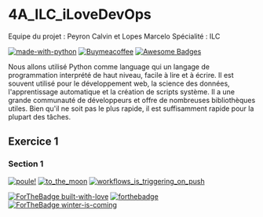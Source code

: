 # 4A_ILC_iLoveDevOps

Equipe du projet : Peyron Calvin et Lopes Marcelo
Spécialité : ILC

[![made-with-python](https://img.shields.io/badge/Made%20with-Python-1f425f.svg)](https://www.python.org/)
[![Buymeacoffee](https://badgen.net/badge/icon/buymeacoffee?icon=buymeacoffee&label)](https://https://www.buymeacoffee.com/)
[![Awesome Badges](https://img.shields.io/badge/badges-awesome-green.svg)](https://github.com/Naereen/badges)

Nous allons utilisé Python comme language qui un langage de programmation interprété de haut niveau, facile à lire et à écrire. Il est souvent utilisé pour le développement web, la science des données, l'apprentissage automatique et la création de scripts système. Il a une grande communauté de développeurs et offre de nombreuses bibliothèques utiles. Bien qu'il ne soit pas le plus rapide, il est suffisamment rapide pour la plupart des tâches.

## Exercice 1

### Section 1
[![poule!](https://github.com/LopesCAMarcelo/4A_ILC_iLoveDevOps/actions/workflows/el_pypy.yml/badge.svg)](https://github.com/LopesCAMarcelo/4A_ILC_iLoveDevOps/actions/workflows/el_pypy.yml)
[![to_the_moon](https://github.com/LopesCAMarcelo/4A_ILC_iLoveDevOps/actions/workflows/blank.yml/badge.svg)](https://github.com/LopesCAMarcelo/4A_ILC_iLoveDevOps/actions/workflows/blank.yml)
[![workflows_is_triggering_on_push](https://github.com/LopesCAMarcelo/4A_ILC_iLoveDevOps/actions/workflows/on_push_workflow.yml/badge.svg)](https://github.com/LopesCAMarcelo/4A_ILC_iLoveDevOps/actions/workflows/on_push_workflow.yml)


[![ForTheBadge built-with-love](http://ForTheBadge.com/images/badges/built-with-love.svg)](https://GitHub.com/Naereen/)
[![forthebadge](https://forthebadge.com/images/badges/contains-cat-gifs.svg)](https://forthebadge.com)
[![ForTheBadge winter-is-coming](http://ForTheBadge.com/images/badges/winter-is-coming.svg)](http://ForTheBadge.com)




